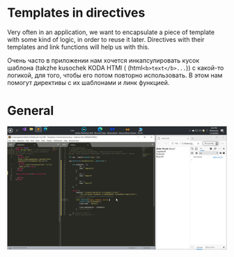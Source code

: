 # Templates in directives
  
Very often in an application, we want to encapsulate a piece of template with 
some kind of logic, in order to reuse it later. Directives with their
 templates and link functions will help us with this.

Очень часто в приложении нам хочется инкапсулировать кусок шаблона (takzhe kusochek KODA HTMl ( (html```<b>text</b>...```))
с какой-то логикой, для того, чтобы его потом повторно использовать.
В этом нам помогут директивы с их шаблонами и линк функцией.

# General

![Test Image 3](img/1.png)


